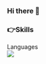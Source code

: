 ### Hi there 👋






### 👉Skills
<div>Languages</div>

<div><img src="https://img.shields.io/badge/Spring-61DAFB?style=flat&logo=#6DB33F&logoColor=green"/></div>



<!--
**sjMun09/sjMun09** is a ✨ _special_ ✨ repository because its `README.md` (this file) appears on your GitHub profile.

Here are some ideas to get you started:

- 🔭 I’m currently working on ...
- 🌱 I’m currently learning ...
- 👯 I’m looking to collaborate on ...
- 🤔 I’m looking for help with ...
- 💬 Ask me about ...
- 📫 How to reach me: ...
- 😄 Pronouns: ...
- ⚡ Fun fact: ...
-->
